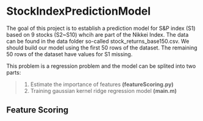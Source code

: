 # StockIndexPredictionModel

The goal of this project is to establish a prediction model for S&P index (S1) based on 9 stocks (S2~S10) whcih are part of the Nikkei Index. The data can be found in the data folder so-called stock_returns_base150.csv. We should build our model using the first 50 rows of the dataset. The remaining 50 rows of the dataset have values for S1 missing.

This problem is a regression problem and the model can be splited into two parts:<br/>  
>1. Estimate the importance of features **(featureScoring.py)**<br/>  
>2. Training gaussian kernel ridge regression model **(main.m)**<br/>  

## Feature Scoring
